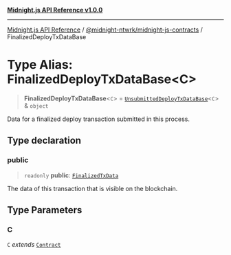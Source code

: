 [**Midnight.js API Reference v1.0.0**](../../../README.md)

***

[Midnight.js API Reference](../../../packages.md) / [@midnight-ntwrk/midnight-js-contracts](../README.md) / FinalizedDeployTxDataBase

# Type Alias: FinalizedDeployTxDataBase\<C\>

> **FinalizedDeployTxDataBase**\<`C`\> = [`UnsubmittedDeployTxDataBase`](UnsubmittedDeployTxDataBase.md)\<`C`\> & `object`

Data for a finalized deploy transaction submitted in this process.

## Type declaration

### public

> `readonly` **public**: [`FinalizedTxData`](../../midnight-js-types/interfaces/FinalizedTxData.md)

The data of this transaction that is visible on the blockchain.

## Type Parameters

### C

`C` *extends* [`Contract`](../../midnight-js-types/interfaces/Contract.md)
